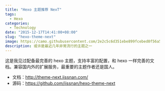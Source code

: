 ```yaml
---
title: "Hexo 主题推荐 NexT"
tags:
  - Hexo
categories:
  - Technology
date: "2015-12-17T14:41:00+08:00"
slug: "hexo-theme-next"
image: https://camo.githubusercontent.com/2e2c5c6d351ebe899fcebed0f56a5b72b2660b06/687474703a2f2f696973736e616e2e636f6d2f6e657875732f6e6578742f6e6578742d736368656d65732e6a7067
description: 或许是最近几年非常流行的主题之一
---
```


这是我见过配备最完善的 hexo 主题，支持丰富的配置，和 hexo 一样完善的文档。兼容国内外的扩展服务，最重要的主题作者还是国人。

- 文档：http://theme-next.iissnan.com/
- 源码：https://github.com/iissnan/hexo-theme-next
